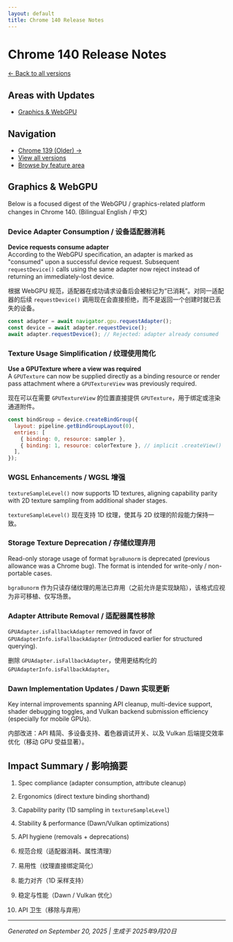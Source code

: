 ```yaml
---
layout: default
title: Chrome 140 Release Notes
---
```


# Chrome 140 Release Notes

[← Back to all versions](../)

## Areas with Updates

- [Graphics & WebGPU](./graphics-webgpu.html)

## Navigation

- [Chrome 139 (Older) →](../chrome-139/)
- [View all versions](../)
- [Browse by feature area](../../areas/)

## Graphics & WebGPU

Below is a focused digest of the WebGPU / graphics-related platform changes in Chrome 140. (Bilingual English / 中文)

### Device Adapter Consumption / 设备适配器消耗

**Device requests consume adapter**  
According to the WebGPU specification, an adapter is marked as "consumed" upon a successful device request. Subsequent `requestDevice()` calls using the same adapter now reject instead of returning an immediately-lost device.

根据 WebGPU 规范，适配器在成功请求设备后会被标记为“已消耗”。对同一适配器的后续 `requestDevice()` 调用现在会直接拒绝，而不是返回一个创建时就已丢失的设备。

```javascript
const adapter = await navigator.gpu.requestAdapter();
const device = await adapter.requestDevice();
await adapter.requestDevice(); // Rejected: adapter already consumed
```

### Texture Usage Simplification / 纹理使用简化

**Use a GPUTexture where a view was required**  
A `GPUTexture` can now be supplied directly as a binding resource or render pass attachment where a `GPUTextureView` was previously required.

现在可以在需要 `GPUTextureView` 的位置直接提供 `GPUTexture`，用于绑定或渲染通道附件。

```javascript
const bindGroup = device.createBindGroup({
  layout: pipeline.getBindGroupLayout(0),
  entries: [
    { binding: 0, resource: sampler },
    { binding: 1, resource: colorTexture }, // implicit .createView()
  ],
});
```

### WGSL Enhancements / WGSL 增强

`textureSampleLevel()` now supports 1D textures, aligning capability parity with 2D texture sampling from additional shader stages.

`textureSampleLevel()` 现在支持 1D 纹理，使其与 2D 纹理的阶段能力保持一致。

### Storage Texture Deprecation / 存储纹理弃用

Read-only storage usage of format `bgra8unorm` is deprecated (previous allowance was a Chrome bug). The format is intended for write-only / non-portable cases.

`bgra8unorm` 作为只读存储纹理的用法已弃用（之前允许是实现缺陷），该格式应视为非可移植、仅写场景。

### Adapter Attribute Removal / 适配器属性移除

`GPUAdapter.isFallbackAdapter` removed in favor of `GPUAdapterInfo.isFallbackAdapter` (introduced earlier for structured querying).

删除 `GPUAdapter.isFallbackAdapter`，使用更结构化的 `GPUAdapterInfo.isFallbackAdapter`。

### Dawn Implementation Updates / Dawn 实现更新

Key internal improvements spanning API cleanup, multi-device support, shader debugging toggles, and Vulkan backend submission efficiency (especially for mobile GPUs).

内部改进：API 精简、多设备支持、着色器调试开关、以及 Vulkan 后端提交效率优化（移动 GPU 受益显著）。

## Impact Summary / 影响摘要

1. Spec compliance (adapter consumption, attribute cleanup)  
2. Ergonomics (direct texture binding shorthand)  
3. Capability parity (1D sampling in `textureSampleLevel`)  
4. Stability & performance (Dawn/Vulkan optimizations)  
5. API hygiene (removals + deprecations)

1. 规范合规（适配器消耗、属性清理）  
2. 易用性（纹理直接绑定简化）  
3. 能力对齐（1D 采样支持）  
4. 稳定与性能（Dawn / Vulkan 优化）  
5. API 卫生（移除与弃用）

---

*Generated on September 20, 2025 | 生成于 2025年9月20日*
